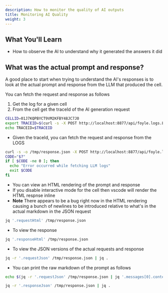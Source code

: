 ```yaml
---
description: How to monitor the quality of AI outputs
title: Monitoring AI Quality
weight: 3
---
```


## What You'll Learn

* How to observe the AI to understand why it generated the answers it did

## What was the actual prompt and response?

A good place to start when trying to understand the AI's responses
is to look at the actual prompt and response from the LLM that produced the cell.

You can fetch the request and response as follows

1. Get the log for a given cell
1. From the cell get the traceId of the AI generation request

```bash
CELLID=01J7KQPBYCT9VM2KFBY48JC7J0
export TRACEID=$(curl -s -X POST http://localhost:8877/api/foyle.logs.LogsService/GetBlockLog -H "Content-Type: application/json" -d "{\"id\": \"${CELLID}\"}" | jq -r .blockLog.genTraceId)
echo TRACEID=$TRACEID
```

* Given the traceId, you can fetch the request and response from the LOGS

```bash {"id":"01J7MG0CV3N8D4678XFSHTB1H7"}
curl -s -o /tmp/response.json -X POST http://localhost:8877/api/foyle.logs.LogsService/GetLLMLogs -H "Content-Type: application/json" -d "{\"traceId\": \"${TRACEID}\"}"
CODE="$?"
if [ $CODE -ne 0 ]; then
  echo "Error occurred while fetching LLM logs"
  exit $CODE
fi

```

* You can view an HTML rendering of the prompt and response
* If you disable interactive mode for the cell then vscode will render the HTML respnse inline
* **Note** There appears to be a bug right now in the HTML rendering causing a bunch of newlines to be introduced relative to what's in the actual markdown in the JSON request

```bash {"id":"01J7MM8TNZ2T1W6HN6BHJ2RN4C","interactive":"false"}
jq '.requestHtml' /tmp/response.json
```

* To view the response

```bash {"id":"01J7MMCPDJHR3T4QER1G6ANCJD","interactive":"false"}
jq '.responseHtml' /tmp/response.json
```

* To view the JSON versions of the actual requests and response 

```bash {"interactive":"false"}
jq -r '.requestJson' /tmp/response.json | jq .
```

* You can print the raw markdown of the prompt as follows 

```bash
echo $(jq -r '.requestJson' /tmp/response.json | jq '.messages[0].content[0].text')
```

```bash {"id":"01J7MMNZQZXC773MG0ARV6AB6Z"}
jq -r '.responseJson' /tmp/response.json | jq .
```